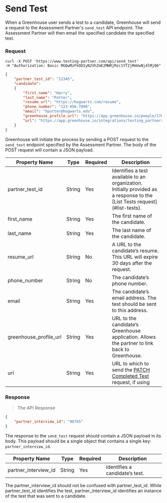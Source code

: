 # Send Test

When a Greenhouse user sends a test to a candidate, Greenhouse will send a request to the Assessment Partner's `send_test` API endpoint. The Assessment Partner will then email the specified candidate the specified test.

### Request

```shell
curl -X POST 'https://www.testing-partner.com/api/send_test'
-H "Authorization: Basic MGQwMzFkODIyN2VhZmE2MWRjMzc1YTZjMmUwNjdlMjQ6"
```

```json
{
	"partner_test_id": "12345",
	"candidate":
	{
		"first_name": "Harry",
		"last_name": "Potter",
		"resume_url": "https://hogwarts.com/resume",
		"phone_number": "123-456-7890",
		"email": "hpotter@hogwarts.edu",
		"greenhouse_profile_url": "https://app.greenhouse.io/people/17681532?application_id=26234709",
		"url": "https://app.greenhouse.io/integrations/testing_partners/take_home_tests/12345"
	}
}
```

Greenhouse will initiate the process by sending a POST request to the `send_test` endpoint specified by the Assessment Partner. The body of the POST request will contain a JSON payload. 

Property Name | Type | Required | Description
-------------- | -------------- | -------------- | --------------
partner_test_id | String | Yes | Identifies a test available to an organization. Initially provided as a response to the [List Tests request] (#list-tests).
first_name | String | Yes | The first name of the candidate.
last_name | String | Yes | The last name of the candidate.
resume_url | String | No | A URL to the candidate’s resume. This URL will expire 30 days after the request.
phone_number | String | No | The candidate’s phone number.
email | String | Yes | The candidate’s email address. The test should be sent to this address.
greenhouse_profile_url | String | Yes | URL to the candidate’s Greenhouse application. Allows the partner to link back to Greenhouse.
url | String | Yes | URL to which to send the [PATCH Completed Test](#patch-completed-test) request, if using

### Response

> The API Response

```json
{
	"partner_interview_id": "98765"
}
```

The response to the `send_test` request should contain a JSON payload in its body. This payload should be a single object that contains a single key: `partner_interview_id`.

Property Name | Type | Required | Description
-------------- | -------------- | -------------- | --------------
partner_interview_id | String | Yes | Identifies a candidate’s test. 

<aside class="notice">
The partner_interview_id should not be confused with partner_test_id. While partner_test_id identifies the test, partner_interview_id identifies an instance of the test that was sent to a candidate.
</aside>
